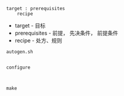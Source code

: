 

```
target : prerequisites
	recipe
```

* target - 目标
* prerequisites - 前提， 先决条件， 前提条件
* recipe - 处方、规则








```
autogen.sh


configure



make

```